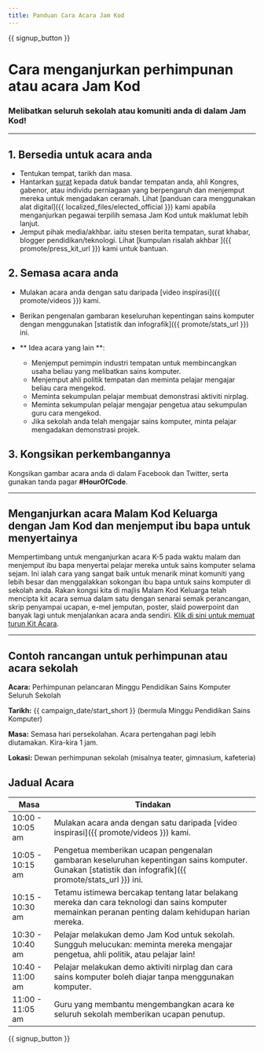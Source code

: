 ```yaml
---
title: Panduan Cara Acara Jam Kod
---
```


{{ signup_button }}

# Cara menganjurkan perhimpunan atau acara Jam Kod

### Melibatkan seluruh sekolah atau komuniti anda di dalam Jam Kod!

* * *

## 1. Bersedia untuk acara anda

- Tentukan tempat, tarikh dan masa.
- Hantarkan [surat](https://hourofcode.com/promote/resources#sample-emails) kepada datuk bandar tempatan anda, ahli Kongres, gabenor, atau individu perniagaan yang berpengaruh dan menjemput mereka untuk mengadakan ceramah. Lihat [panduan cara menggunakan alat digital]({{ localized_files/elected_official }}) kami apabila menganjurkan pegawai terpilih semasa Jam Kod untuk maklumat lebih lanjut.
- Jemput pihak media/akhbar. iaitu stesen berita tempatan, surat khabar, blogger pendidikan/teknologi. Lihat [kumpulan risalah akhbar ]({{ promote/press_kit_url }}) kami untuk bantuan.

## 2. Semasa acara anda

- Mulakan acara anda dengan satu daripada [video inspirasi]({{ promote/videos }}) kami.
- Berikan pengenalan gambaran keseluruhan kepentingan sains komputer dengan menggunakan [statistik dan infografik]({{ promote/stats_url }}) ini.   
      
    
- ** Idea acara yang lain **: 
    - Menjemput pemimpin industri tempatan untuk membincangkan usaha beliau yang melibatkan sains komputer.
    - Menjemput ahli politik tempatan dan meminta pelajar mengajar beliau cara mengekod.
    - Meminta sekumpulan pelajar membuat demonstrasi aktiviti nirplag.
    - Meminta sekumpulan pelajar mengajar pengetua atau sekumpulan guru cara mengekod.
    - Jika sekolah anda telah mengajar sains komputer, minta pelajar mengadakan demonstrasi projek.

## 3. Kongsikan perkembangannya

Kongsikan gambar acara anda di dalam Facebook dan Twitter, serta gunakan tanda pagar **#HourOfCode**.

* * *

## Menganjurkan acara Malam Kod Keluarga dengan Jam Kod dan menjemput ibu bapa untuk menyertainya

Mempertimbang untuk menganjurkan acara K-5 pada waktu malam dan menjemput ibu bapa menyertai pelajar mereka untuk sains komputer selama sejam. Ini ialah cara yang sangat baik untuk menarik minat komuniti yang lebih besar dan menggalakkan sokongan ibu bapa untuk sains komputer di sekolah anda. Rakan kongsi kita di majlis Malam Kod Keluarga telah mencipta kit acara semua dalam satu dengan senarai semak perancangan, skrip penyampai ucapan, e-mel jemputan, poster, slaid powerpoint dan banyak lagi untuk menjalankan acara anda sendiri. [Klik di sini untuk memuat turun Kit Acara](http://www.familycodenight.org/DownloadCodeDotOrg.html).

* * *

## Contoh rancangan untuk perhimpunan atau acara sekolah

**Acara:** Perhimpunan pelancaran Minggu Pendidikan Sains Komputer Seluruh Sekolah

**Tarikh:** {{ campaign_date/start_short }} (bermula Minggu Pendidikan Sains Komputer)

**Masa:** Semasa hari persekolahan. Acara pertengahan pagi lebih diutamakan. Kira-kira 1 jam.

**Lokasi:** Dewan perhimpunan sekolah (misalnya teater, gimnasium, kafeteria)

## Jadual Acara

| Masa             | Tindakan                                                                                                                                                |
| ---------------- | ------------------------------------------------------------------------------------------------------------------------------------------------------- |
| 10:00 - 10:05 am | Mulakan acara anda dengan satu daripada [video inspirasi]({{ promote/videos }}) kami.                                                                   |
| 10:05 - 10:15 am | Pengetua memberikan ucapan pengenalan gambaran keseluruhan kepentingan sains komputer. Gunakan [statistik dan infografik]({{ promote/stats_url }}) ini. |
| 10:15 - 10:30 am | Tetamu istimewa bercakap tentang latar belakang mereka dan cara teknologi dan sains komputer memainkan peranan penting dalam kehidupan harian mereka.   |
| 10:30 - 10:40 am | Pelajar melakukan demo Jam Kod untuk sekolah. Sungguh melucukan: meminta mereka mengajar pengetua, ahli politik, atau pelajar lain!                     |
| 10:40 - 11:00 am | Pelajar melakukan demo aktiviti nirplag dan cara sains komputer boleh diajar tanpa menggunakan komputer.                                                |
| 11:00 - 11:05 am | Guru yang membantu mengembangkan acara ke seluruh sekolah memberikan ucapan penutup.                                                                    |

{{ signup_button }}